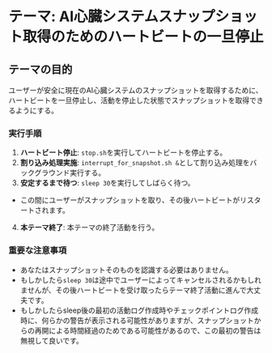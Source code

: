 # テーマ: AI心臓システムスナップショット取得のためのハートビートの一旦停止

## テーマの目的
ユーザーが安全に現在のAI心臓システムのスナップショットを取得するために、
ハートビートを一旦停止し、活動を停止した状態でスナップショットを取得できるようにする。

### 実行手順
1. **ハートビート停止**: `stop.sh`を実行してハートビートを停止する。
2. **割り込み処理実施**: `interrupt_for_snapshot.sh &`として割り込み処理をバックグラウンド実行する。
3. **安定するまで待つ**: `sleep 30`を実行してしばらく待つ。
  - この間にユーザーがスナップショットを取り、その後ハートビートがリスタートされます。
4. **本テーマ終了**: 本テーマの終了活動を行う。

### 重要な注意事項
- あなたはスナップショットそのものを認識する必要はありません。
- もしかしたら`sleep 30`は途中でユーザーによってキャンセルされるかもしれませんが、その後ハートビートを受け取ったらテーマ終了活動に進んで大丈夫です。
- もしかしたらsleep後の最初の活動ログ作成時やチェックポイントログ作成時に、何らかの警告が表示される可能性がありますが、スナップショットからの再開による時間経過のためである可能性があるので、この最初の警告は無視して良いです。